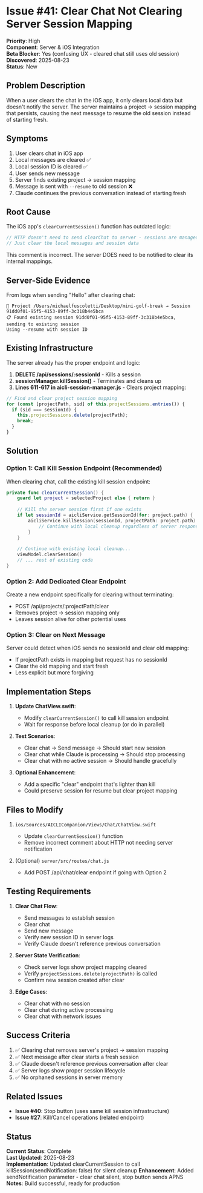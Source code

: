 # Issue #41: Clear Chat Not Clearing Server Session Mapping

**Priority**: High  
**Component**: Server & iOS Integration  
**Beta Blocker**: Yes (confusing UX - cleared chat still uses old session)  
**Discovered**: 2025-08-23  
**Status**: New  

## Problem Description

When a user clears the chat in the iOS app, it only clears local data but doesn't notify the server. The server maintains a project → session mapping that persists, causing the next message to resume the old session instead of starting fresh.

## Symptoms

1. User clears chat in iOS app
2. Local messages are cleared ✅
3. Local session ID is cleared ✅
4. User sends new message
5. Server finds existing project → session mapping
6. Message is sent with `--resume` to old session ❌
7. Claude continues the previous conversation instead of starting fresh

## Root Cause

The iOS app's `clearCurrentSession()` function has outdated logic:
```swift
// HTTP doesn't need to send clearChat to server - sessions are managed by the server
// Just clear the local messages and session data
```

This comment is incorrect. The server DOES need to be notified to clear its internal mappings.

## Server-Side Evidence

From logs when sending "Hello" after clearing chat:
```
📌 Project /Users/michaelfuscoletti/Desktop/mini-golf-break → Session 91dd0f01-95f5-4153-89ff-3c318b4e5bca
📋 Found existing session 91dd0f01-95f5-4153-89ff-3c318b4e5bca, sending to existing session
Using --resume with session ID
```

## Existing Infrastructure

The server already has the proper endpoint and logic:

1. **DELETE /api/sessions/:sessionId** - Kills a session
2. **sessionManager.killSession()** - Terminates and cleans up
3. **Lines 611-617 in aicli-session-manager.js** - Clears project mapping:
```javascript
// Find and clear project session mapping
for (const [projectPath, sid] of this.projectSessions.entries()) {
  if (sid === sessionId) {
    this.projectSessions.delete(projectPath);
    break;
  }
}
```

## Solution

### Option 1: Call Kill Session Endpoint (Recommended)
When clearing chat, call the existing kill session endpoint:

```swift
private func clearCurrentSession() {
    guard let project = selectedProject else { return }
    
    // Kill the server session first if one exists
    if let sessionId = aicliService.getSessionId(for: project.path) {
        aicliService.killSession(sessionId, projectPath: project.path) { _ in
            // Continue with local cleanup regardless of server response
        }
    }
    
    // Continue with existing local cleanup...
    viewModel.clearSession()
    // ... rest of existing code
}
```

### Option 2: Add Dedicated Clear Endpoint
Create a new endpoint specifically for clearing without terminating:
- POST /api/projects/:projectPath/clear
- Removes project → session mapping only
- Leaves session alive for other potential uses

### Option 3: Clear on Next Message
Server could detect when iOS sends no sessionId and clear old mapping:
- If projectPath exists in mapping but request has no sessionId
- Clear the old mapping and start fresh
- Less explicit but more forgiving

## Implementation Steps

1. **Update ChatView.swift**:
   - Modify `clearCurrentSession()` to call kill session endpoint
   - Wait for response before local cleanup (or do in parallel)

2. **Test Scenarios**:
   - Clear chat → Send message → Should start new session
   - Clear chat while Claude is processing → Should stop processing
   - Clear chat with no active session → Should handle gracefully

3. **Optional Enhancement**:
   - Add a specific "clear" endpoint that's lighter than kill
   - Could preserve session for resume but clear project mapping

## Files to Modify

1. `ios/Sources/AICLICompanion/Views/Chat/ChatView.swift`
   - Update `clearCurrentSession()` function
   - Remove incorrect comment about HTTP not needing server notification

2. (Optional) `server/src/routes/chat.js`
   - Add POST /api/chat/clear endpoint if going with Option 2

## Testing Requirements

1. **Clear Chat Flow**:
   - Send messages to establish session
   - Clear chat
   - Send new message
   - Verify new session ID in server logs
   - Verify Claude doesn't reference previous conversation

2. **Server State Verification**:
   - Check server logs show project mapping cleared
   - Verify `projectSessions.delete(projectPath)` is called
   - Confirm new session created after clear

3. **Edge Cases**:
   - Clear chat with no session
   - Clear chat during active processing
   - Clear chat with network issues

## Success Criteria

1. ✅ Clearing chat removes server's project → session mapping
2. ✅ Next message after clear starts a fresh session
3. ✅ Claude doesn't reference previous conversation after clear
4. ✅ Server logs show proper session lifecycle
5. ✅ No orphaned sessions in server memory

## Related Issues

- **Issue #40**: Stop button (uses same kill session infrastructure)
- **Issue #27**: Kill/Cancel operations (related endpoint)

## Status

**Current Status**: Complete  
**Last Updated**: 2025-08-23  
**Implementation**: Updated clearCurrentSession to call killSession(sendNotification: false) for silent cleanup
**Enhancement**: Added sendNotification parameter - clear chat silent, stop button sends APNS
**Notes**: Build successful, ready for production